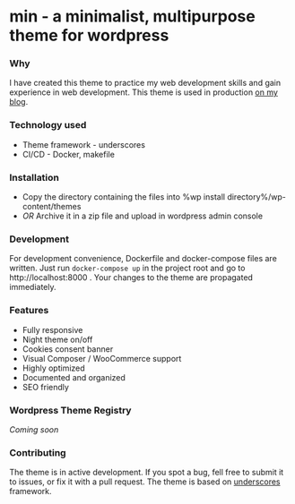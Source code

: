 # min - a minimalist, multipurpose theme for wordpress

### Why
I have created this theme to practice my web development skills and gain experience in web development.
This theme is used in production [on my blog](https://everyday.codes).

### Technology used
- Theme framework - underscores
- CI/CD - Docker, makefile

### Installation
- Copy the directory containing the files into %wp install directory%/wp-content/themes
- _OR_ Archive it in a zip file and upload in wordpress admin console

### Development
For development convenience, Dockerfile and docker-compose files are written. Just
run `docker-compose up` in the project root and go to http://localhost:8000 . Your changes
to the theme are propagated immediately.

### Features
- Fully responsive
- Night theme on/off
- Cookies consent banner
- Visual Composer / WooCommerce support
- Highly optimized
- Documented and organized
- SEO friendly

### Wordpress Theme Registry
_Coming soon_

### Contributing
The theme is in active development. If you spot a bug, fell free to submit it to issues, or fix it with a pull request.
The theme is based on [underscores](https://underscores.me/) framework.